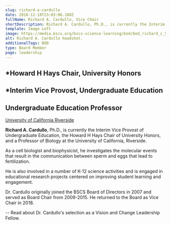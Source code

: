 ```yaml
---
slug: richard-a-cardullo
date: 2018-12-18T23:03:06.180Z
fullName: Richard A. Cardullo, Vice Chair
shortDescription: Richard A. Cardullo, Ph.D., is currently the Interim Vice Provost of Undergraduate Education, the Howard H Hays Chair of University Honors...
template: Image Left
image: https://media.bscs.org/bscs-science-learning/bod/bod_richard_c_5x7.jpg
alt: Richard A. Cardullo headshot.
additionalTags: BOD
type: Board Member
page: leadership
---
```


## *Howard H Hays Chair, University Honors

##  *Interim Vice Provost, Undergraduate Education

## Undergraduate Education Professor
<a href="https://www.ucr.edu/" target="_blank">University of California Riverside</a>


**Richard A. Cardullo**, Ph.D., is currently the Interim Vice Provost of Undergraduate Education, the Howard H Hays Chair of University Honors, and a Professor of Biology at the University of California, Riverside.

As a cell biologist and biophysicist, he investigates the molecular events that result in the communication between sperm and eggs that lead to fertilization.

He is also involved in a number of K-12 science activities and is engaged in educational research projects centered on improving student learning and engagement.

Dr. Cardullo originally joined the BSCS Board of Directors in 2007 and served as Board Chair from 2009-2015. He returned to the Board as Vice Chair in 2018. 

-- Read about Dr. Cardullo's selection as a Vision and Change Leadership Fellow.

